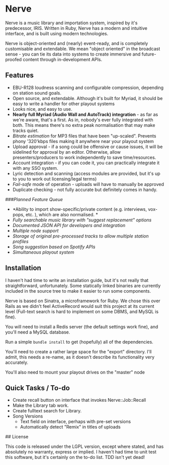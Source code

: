 # Nerve

Nerve is a music library and importation system, inspired by it's predecessor, IRIS. Written in Ruby, Nerve has a modern and intuitive interface, and is built using modern technologies.

Nerve is object-oriented and (nearly) event-ready, and is completely customisable and extendable. We mean "object oriented" in the broadcast sense - you can tie its data into systems to create immersive and future-proofed content through in-development APIs. 


## Features

* EBU-R128 loudness scanning and configurable compression, depending on station sound goals. 
* Open source, and extendable. Although it's built for Myriad, it should be easy to write a handler for other playout systems
* Looks nice, and easy to use. 
* **Nearly full Myriad (Audio Wall and AutoTrack) integration** - as far as we're aware, that's a first. As in, nobody's ever fully integrated with both. This means there's no extra peak normalisation that may make tracks quiet. 
* *Bitrate estimation* for MP3 files that have been "up-scaled". Prevents phony '320'kbps files making it anywhere near your playout system
* Upload approval - if a song could be offensive or cause issues, it will be sidelined for approval by an editor. Otherwise, allow presenters/producers to work independently to save time/resources. 
* Account integration - if you can code it, you can practically integrate it with any SSO system.
* Lyric detection and scanning (access modules are provided, but it's up to you to work out licensing/legal terms)
* *Fail-safe* mode of operation - uploads will have to manually be approved
* Duplicate checking - not fully accurate but definitely comes in handy. 


###*Planned Feature Queue*

* *Ability to import show-specific/private content (e.g. interviews, vox-pops, etc. ), which are also normalised. *
* *Fully searchable music library with "suggest replacement" options*
* *Documented JSON API for developers and integration*
* *Multiple node support*
* *Storage of original pre-processed tracks to allow multiple station profiles*
* *Song suggestion based on Spotify APIs*
* *Simultaneous playout system*


## Installation

I haven't had time to write an installation guide, but it's not really that straightforward, unfortunately. Some statically linked binaries are currently included in the source tree to make it easier to run some components. 

Nerve is based on Sinatra, a microframework for Ruby. We chose this over Rails as we didn't feel ActiveRecord would suit this project at its current level (Full-text search is hard to implement on some DBMS, and MySQL is fine). 

You will need to install a Redis server (the default settings work fine), and you'll need a MySQL database. 

Run a simple `bundle install` to get (hopefully) all of the dependencies. 

You'll need to create a rather large space for the "export" directory. I'll admit, this needs a re-name, as it doesn't describe its functionality very accurately. 

You'll also need to mount your playout drives on the "master" node

## Quick Tasks / To-do

- Create recall button on interface that invokes Nerve::Job::Recall
- Make the Library tab work. 
- Create fulltext search for Library.
- Song Versions
	- Text field on interface, perhaps with pre-set versions
	- Automatically detect "Remix" in titles of uploads

## License

This code is released under the LGPL version, except where stated, and has absolutely no warranty, express or implied. I haven't had time to unit test this software, but it's certainly on the to-do list. TDD isn't yet dead!
